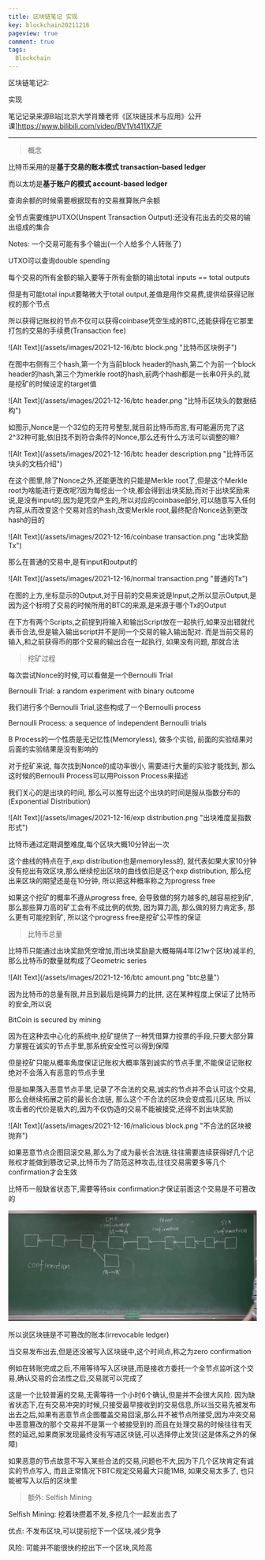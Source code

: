 ```yaml
---
title: 区块链笔记 实现
key: blockchain20211216
pageview: true
comment: true
tags:
  Blockchain
---
```


区块链笔记2:

实现

笔记记录来源B站[北京大学肖臻老师《区块链技术与应用》公开课]https://www.bilibili.com/video/BV1Vt411X7JF

<!--more-->

---

> 概念

比特币采用的是**基于交易的账本模式 transaction-based ledger**

而以太坊是**基于账户的模式 account-based ledger**

查询余额的时候需要根据现有的交易推算账户余额

全节点需要维护UTXO(Unspent Transaction Output):还没有花出去的交易的输出组成的集合

Notes: 一个交易可能有多个输出(一个人给多个人转账了)

UTXO可以查询double spending

每个交易的所有金额的输入要等于所有金额的输出total inputs == total outputs

但是有可能total input要略微大于total output,差值是用作交易费,提供给获得记账权的那个节点

所以获得记账权的节点不仅可以获得coinbase凭空生成的BTC,还能获得在它那里打包的交易的手续费(Transaction fee)

![Alt Text](/assets/images/2021-12-16/btc block.png "比特币区块例子")

在图中右侧有三个hash,第一个为当前block header的hash,第二个为前一个block header的hash,第三个为merkle root的hash,前两个hash都是一长串0开头的,就是挖矿的时候设定的target值

![Alt Text](/assets/images/2021-12-16/btc header.png "比特币区块头的数据结构")

如图示,Nonce是一个32位的无符号整型,就目前比特币而言,有可能遍历完了这2^32种可能,依旧找不到符合条件的Nonce,那么还有什么方法可以调整的嘛?

![Alt Text](/assets/images/2021-12-16/btc header description.png "比特币区块头的文档介绍")

在这个图里,除了Nonce之外,还能更改的只能是Merkle root了,但是这个Merkle root为啥能进行更改呢?因为每挖出一个块,都会得到出块奖励,而对于出块奖励来说,是没有input的,因为是凭空产生的,所以对应的coinbase部分,可以随意写入任何内容,从而改变这个交易对应的hash,改变Merkle root,最终配合Nonce达到更改hash的目的

![Alt Text](/assets/images/2021-12-16/coinbase transaction.png "出块奖励Tx")

那么在普通的交易中,是有input和output的

![Alt Text](/assets/images/2021-12-16/normal transaction.png "普通的Tx")

在图的上方,坐标显示的Output,对于目前的交易来说是Input,之所以显示Output,是因为这个标明了交易的时候所用的BTC的来源,是来源于哪个Tx的Output

在下方有两个Scripts,之前提到将输入和输出Script放在一起执行,如果没出错就代表币合法,但是输入输出script并不是同一个交易的输入输出配对. 而是当前交易的输入,和之前获得币的那个交易的输出合在一起执行, 如果没有问题, 那就合法

> 挖矿过程

每次尝试Nonce的时候,可以看做是一个Bernoulli Trial

Bernoulli Trial: a random experiment with binary outcome

我们进行多个Bernoulli Trial,这些构成了一个Bernoulli process

Bernoulli Process: a sequence of independent Bernoulli trials

B Process的一个性质是无记忆性(Memoryless), 做多个实验, 前面的实验结果对后面的实验结果是没有影响的

对于挖矿来说, 每次找到Nonce的成功率很小, 需要进行大量的实验才能找到, 那么这时候的Bernoulli Process可以用Poisson Process来描述

我们关心的是出块的时间, 那么可以推导出这个出块的时间是服从指数分布的(Exponential Distribution)

![Alt Text](/assets/images/2021-12-16/exp distribution.png "出块难度呈指数形式")

比特币通过定期调整难度,每个区块大概10分钟出一次

这个曲线的特点在于,exp distribution也是memoryless的, 就代表如果大家10分钟没有挖出有效区块,那么继续挖出区块的曲线依旧是这个exp distribution, 那么挖出来区块的期望还是在10分钟, 所以把这种概率称之为progress free

如果这个挖矿的概率不遵从progress free, 会导致做的努力越多的,越容易挖到矿, 那么那些算力高的矿工会有不成比例的优势, 因为算力高, 那么做的努力肯定多, 那么更有可能挖到矿, 所以这个progress free是挖矿公平性的保证

> 比特币总量

比特币只能通过出块奖励凭空增加,而出块奖励是大概每隔4年(21w个区块)减半的,那么比特币的数量就构成了Geometric series

![Alt Text](/assets/images/2021-12-16/btc amount.png "btc总量")

因为比特币的总量有限,并且到最后是纯算力的比拼, 这在某种程度上保证了比特币的安全,所以说

BitCoin is secured by mining

因为在这种去中心化的系统中,挖矿提供了一种凭借算力投票的手段,只要大部分算力掌握在诚实的节点手里,那系统安全性可以得到保障

但是挖矿只能从概率角度保证记账权大概率落到诚实的节点手里,不能保证记账权绝对不会落入有恶意的节点手里

但是如果落入恶意节点手里,记录了不合法的交易,诚实的节点并不会认可这个交易,那么会继续拓展之前的最长合法链, 那么这个不合法的区块会变成孤儿区块, 所以攻击者的代价是极大的,因为不仅伪造的交易不能被接受,还得不到出块奖励

![Alt Text](/assets/images/2021-12-16/malicious block.png "不合法的区块被抛弃")

如果恶意节点企图回滚交易,那么为了成为最长合法链,往往需要连续获得好几个记账权才能做到篡改记录,比特币为了防范这种攻击,往往交易需要多等几个confirmation才会生效

比特币一般缺省状态下,需要等待six confirmation才保证前面这个交易是不可篡改的

![Alt Text](/assets/images/2021-12-16/confirmation.png "6次确认")

所以说区块链是不可篡改的账本(irrevocable ledger)

当交易发布出去,但是还没被写入区块链中,这个时间点,称之为zero confirmation

例如在转账完成之后,不用等待写入区块链,而是接收方委托一个全节点监听这个交易,确认交易的合法性之后,交易就可以完成了

这是一个比较普遍的交易,无需等待一个小时6个确认,但是并不会很大风险. 因为缺省状态下,在有交易冲突的时候,只接受最早接收到的交易信息,所以当交易先被发布出去之后,如果有恶意节点企图覆盖交易回滚,那么并不被节点所接受,因为冲突交易中恶意篡改的那个交易并不是第一个被接受到的.而且在处理交易的时候往往有天然的延迟,如果商家发现最终没有写进区块链,可以选择停止发货(这是体系之外的保障)

如果恶意的节点故意不写入某些合法的交易,问题也不大,因为下几个区块肯定有诚实的节点写入, 而且正常情况下BTC规定交易最大只能1MB, 如果交易太多了, 也只能被写入以后的区块里

> 额外: Selfish Mining

Selfish Mining: 挖着块攒着不发,多挖几个一起发出去了

优点: 不发布区块,可以提前挖下一个区块,减少竞争

风险: 可能并不能很快的挖出下一个区块,风险高